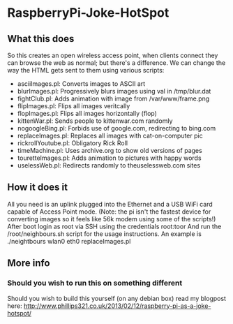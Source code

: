 # RaspberryPi-Joke-HotSpot #
## What this does ##
So this creates an open wireless access point, when clients connect they can browse the web as normal; but there's a difference. We can change the way the HTML gets sent to them using various scripts:
  * asciiImages.pl: Converts images to ASCII art
  * blurImages.pl: Progressively blurs images using val in /tmp/blur.dat
  * fightClub.pl: Adds animation with image from /var/www/frame.png
  * flipImages.pl: Flips all images veritcally
  * flopImages.pl: Flips all images horizontally (flop)
  * kittenWar.pl: Sends people to kittenwar.com randomly
  * nogoogleBing.pl: Forbids use of google.com, redirecting to bing.com
  * replaceImages.pl: Replaces all images with cat-on-computer pic
  * rickrollYoutube.pl: Obligatory Rick Roll
  * timeMachine.pl: Uses archive.org to show old versions of pages
  * touretteImages.pl: Adds animation to pictures with happy words
  * uselessWeb.pl: Redirects randomly to theuselessweb.com sites

## How it does it ##
All you need is an uplink plugged into the Ethernet and a USB WiFi card capable of Access Point mode. (Note: the pi isn't the fastest device for converting images so it feels like 56k modem using some of the scripts!)
After boot login as root via SSH using the credentials root:toor
And run the /root/neighbours.sh script for the usage instructions.
An example is ./neightbours wlan0 eth0 replaceImages.pl

## More info ##
### Should you wish to run this on something different ###
Should you wish to build this yourself (on any debian box) read my blogpost here:
http://www.phillips321.co.uk/2013/02/12/raspberry-pi-as-a-joke-hotspot/ ‎